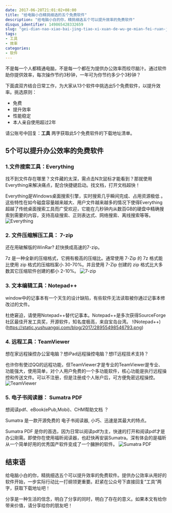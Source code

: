 ```yaml
---
date: 2017-06-28T21:01:02+08:00
title: "给电脑小白精挑细选的五个免费软件"
description: "给电脑小白的你，精挑细选五个可以提升效率的免费软件"
disqus_identifier: 149865428332659
slug: "gei-dian-nao-xiao-bai-jing-tiao-xi-xuan-de-wu-ge-mian-fei-ruan-jian"  
tags:
- 工具
- 效率
categories:
- 软件
---
```


不是每一个人都精通电脑，不是每一个都在为提供办公效率而绞尽脑汁。通过软件助你提供效率，每次操作节约3秒钟，一年可为你节约多少个3秒钟？

下面虞双齐结合日常工作，为大家从13个软件中挑选出5个免费软件，以提升效率。挑选原则：
+ 免费  
+ 提升效率  
+ 性能稳定 
+ 本人亲自使用超过2年

请公账号中回复：**工具** 两字获取此5个免费软件的下载地址清单。

## 5个可以提升办公效率的免费软件

###  1.文件搜索工具：Everything
找不到文件存在哪里？文件藏的太深，需点击N次鼠标才能看到？那就使用Everything来解决痛点，配合快捷键启动。找文档，打开文档超快！

Everything是Windows桌面搜索引擎，实时搜索几乎瞬间完成、占用资源极低 。这些特性在如今磁盘容量越来越大、用户文件越来越多的情况下使得Everything超越了传统桌面搜索工具而广受欢迎，它能在几秒钟内从数百GB的硬盘中精确搜索到需要的内容，支持高级搜索、正则表达式、网络搜索、离线搜索等等。
![Everything](https://static.yushuangqi.com/blog/2017/9946694708938328.png)


### 2. 文件压缩解压工具： 7-zip
还在用破解版的WinRar? 赶快换成高速的7-zip。

7z 是一种全新的压缩格式，它拥有极高的压缩比。通常使用 7-Zip 的 7z 格式能比使用 zip 格式的压缩档案小 30-70%。并且使用 7-Zip 创建的 zip 格式比大多数其它压缩软件创建的都小 2-10%。
![7-zip](https://static.yushuangqi.com/blog/2017/e6b2d567-ffd6-4b95-81fb-5495296d137c.png)


### 3. 文本编辑工具：Notepad++
 window中的记事本有一个天生的设计缺陷，有些软件无法读取被你通过记事本修改过的文件。

杜绝窘迫，请使用Notepad++替代记事本。Notepad++是多次获得SourceForge社区最佳开发工具奖，开源软件，知名度极高，来自宝岛台湾。
!(Notepad++)(https://static.yushuangqi.com/blog/2017/28955498546793.png)

### 4. 远程工具：TeamViewer
想在家远程操控办公室电脑？想iPad远程操控电脑？想IT远程技术支持？ 

也许你有使过QQ的远程功能，但TeamViewer才是专业的TeamViewer是专业、功能强大，使用简单，对个人用户免费的一个多功能软件，核心功能是执行远程操控和传送文件。可以不注册，但是注册成个人账户后，可方便免密远程操控。
![TeamViewer](https://static.yushuangqi.com/blog/2017/227e6ea3-0a8d-4204-afef-21fafffadcfb.png)


### 5. 电子书阅读器：  Sumatra PDF 
想阅读pdf、eBook(ePub,Mobi)、CHM帮助文档 ？ 

Sumatra 是一款开源免费的 电子书阅读器, 小巧、迅速是其最大的特点。 

Sumatra PDF 是你的首选，因为日常以阅读pdf为主，快速的打开和阅读pdf才是办公刚需。即使你在使用福昕阅读器，也赶快再安装Sumatra。深有体会的是福昕从一个简单好用的优秀国产软件变成了一个臃肿的软件。
![Sumatra PDF](https://static.yushuangqi.com/blog/2017/3983592190066534.png)

## 结束语
给电脑小白的你，精挑细选五个可以提升效率的免费软件。提供办公效率从用好的软件开始，一步实际行动比一打纲领更重要。赶紧在公众号下直接回复“工具”两字，获取下载地址吧！

分享是一种生活的信念，明白了分享的同时，明白了存在的意义。如果本文有给你带来价值，请分享给你的朋友吧！

 
 
